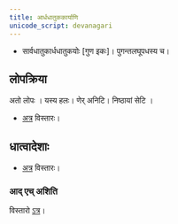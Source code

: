 ```yaml
---
title: आर्धधातुककार्याणि
unicode_script: devanagari
---
```


- सार्वधातुकार्धधातुकयोः [गुण इकः]। पुगन्तलघूपधस्य च।

## लोपक्रिया
अतो लोपः । यस्य हलः। णेर् अनिटि। निष्ठायां सेटि ।

- [अत्र](https://docs.google.com/spreadsheets/d/1DVFj51q9dd34v_-78pAZ3zyNsaUrMO6NPm2JzGeQFDw/edit#gid=37) विस्तारः।

## धात्वादेशाः
- [अत्र](https://docs.google.com/spreadsheets/d/1DVFj51q9dd34v_-78pAZ3zyNsaUrMO6NPm2JzGeQFDw/edit#gid=37) विस्तारः।

### आद् एच् अशिति 
विस्तारो [ऽत्र](https://docs.google.com/spreadsheets/d/1DVFj51q9dd34v_-78pAZ3zyNsaUrMO6NPm2JzGeQFDw/edit#gid=39)।
  